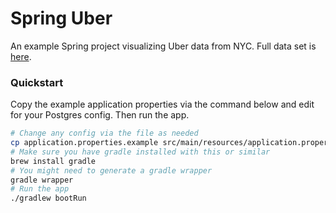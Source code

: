 # Spring Uber

An example Spring project visualizing Uber data from NYC.  Full data set is [here](https://www.kaggle.com/datasets/fivethirtyeight/uber-pickups-in-new-york-city/data).  

### Quickstart

Copy the example application properties via the command below and edit for your Postgres config.  Then run the app.

```bash
# Change any config via the file as needed
cp application.properties.example src/main/resources/application.properties
# Make sure you have gradle installed with this or similar
brew install gradle
# You might need to generate a gradle wrapper
gradle wrapper
# Run the app
./gradlew bootRun
```